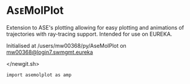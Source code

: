 # AꜱᴇMolPlot

Extension to ASE's plotting allowing for easy plotting and animations of trajectories with ray-tracing support. Intended for use on EUREKA.

Initialised at /users/mw00368/py/AseMolPlot on mw00368@login7.swmgmt.eureka

</newgit.sh>

`import asemolplot as amp`